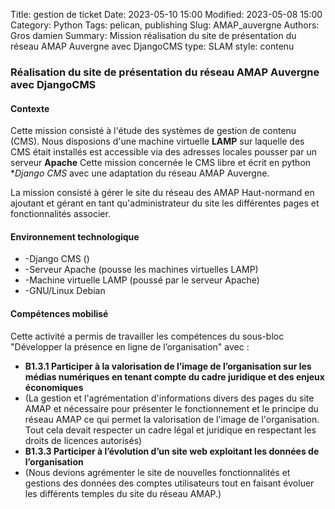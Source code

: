 Title: gestion de ticket
Date: 2023-05-10 15:00
Modified: 2023-05-08 15:00
Category: Python
Tags: pelican, publishing
Slug: AMAP_auvergne
Authors: Gros damien
Summary: Mission réalisation du site de présentation du réseau AMAP Auvergne avec DjangoCMS
type: SLAM
style: contenu
                    
### Réalisation du site de présentation du réseau AMAP Auvergne avec DjangoCMS

#### Contexte

Cette mission consisté à l'étude des systèmes de gestion de contenu (CMS). Nous disposions d'une machine virtuelle **LAMP** sur laquelle des CMS était installés est accessible via des adresses locales pousser par un serveur **Apache** Cette mission concernée le CMS libre et écrit en python **Django CMS* avec une adaptation du réseau AMAP Auvergne.

La mission consisté à gérer le site du réseau des AMAP Haut-normand en ajoutant et gérant en tant qu'administrateur du site les différentes pages et fonctionnalités associer.

#### Environnement technologique

- -Django CMS ()
- -Serveur Apache (pousse les machines virtuelles LAMP)
- -Machine virtuelle LAMP (poussé par le serveur Apache)
- -GNU/Linux Debian

#### Compétences mobilisé

Cette activité a permis de travailler les compétences du sous-bloc "Développer la présence en ligne de l’organisation" avec :

- **B1.3.1 Participer à la valorisation de l’image de l’organisation sur les médias numériques en tenant compte du cadre juridique et des enjeux économiques**
- (La gestion et l'agrémentation d'informations divers des pages du site AMAP et nécessaire pour présenter le fonctionnement et le principe du réseau AMAP ce qui permet la valorisation de l'image de l'organisation.
Tout cela devait respecter un cadre légal et juridique en respectant les droits de licences autorisés)
- **B1.3.3 Participer à l’évolution d’un site web exploitant les données de l’organisation**
- (Nous devions agrémenter le site de nouvelles fonctionnalités et gestions des données des comptes utilisateurs tout en faisant évoluer les différents temples du site du réseau AMAP.)




